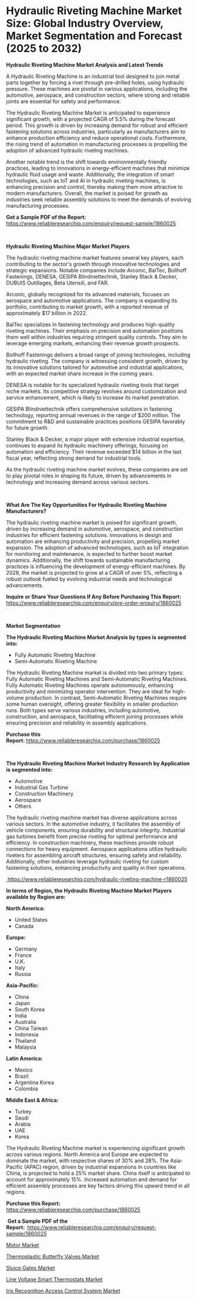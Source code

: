 <p><h1>Hydraulic Riveting Machine Market Size: Global Industry Overview, Market Segmentation and Forecast (2025 to 2032)</h1></p><p><strong>Hydraulic Riveting Machine Market Analysis and Latest Trends</strong></p>
<p><p>A Hydraulic Riveting Machine is an industrial tool designed to join metal parts together by forcing a rivet through pre-drilled holes, using hydraulic pressure. These machines are pivotal in various applications, including the automotive, aerospace, and construction sectors, where strong and reliable joints are essential for safety and performance.</p><p>The Hydraulic Riveting Machine Market is anticipated to experience significant growth, with a projected CAGR of 5.5% during the forecast period. This growth is driven by increasing demand for robust and efficient fastening solutions across industries, particularly as manufacturers aim to enhance production efficiency and reduce operational costs. Furthermore, the rising trend of automation in manufacturing processes is propelling the adoption of advanced hydraulic riveting machines. </p><p>Another notable trend is the shift towards environmentally friendly practices, leading to innovations in energy-efficient machines that minimize hydraulic fluid usage and waste. Additionally, the integration of smart technologies, such as IoT and AI in hydraulic riveting machines, is enhancing precision and control, thereby making them more attractive to modern manufacturers. Overall, the market is poised for growth as industries seek reliable assembly solutions to meet the demands of evolving manufacturing processes.</p></p>
<p><strong>Get a Sample PDF of the Report:&nbsp;</strong> <a href="https://www.reliableresearchiq.com/enquiry/request-sample/1860025?utm_campaign=1123&utm_medium=2&utm_source=Github&utm_content=ia&utm_term=11042025&utm_id=hydraulic-riveting-machine">https://www.reliableresearchiq.com/enquiry/request-sample/1860025</a></p>
<p>&nbsp;</p>
<p><strong>Hydraulic Riveting Machine Major Market Players</strong></p>
<p><p>The hydraulic riveting machine market features several key players, each contributing to the sector's growth through innovative technologies and strategic expansions. Notable companies include Arconic, BalTec, Bollhoff Fastenings, DENESA, GESIPA Blindniettechnik, Stanley Black & Decker, DUBUIS Outillages, Beta Utensili, and FAR.</p><p>Arconic, globally recognized for its advanced materials, focuses on aerospace and automotive applications. The company is expanding its portfolio, contributing to market growth, with a reported revenue of approximately $17 billion in 2022. </p><p>BalTec specializes in fastening technology and produces high-quality riveting machines. Their emphasis on precision and automation positions them well within industries requiring stringent quality controls. They aim to leverage emerging markets, enhancing their revenue growth prospects.</p><p>Bollhoff Fastenings delivers a broad range of joining technologies, including hydraulic riveting. The company is witnessing consistent growth, driven by its innovative solutions tailored for automotive and industrial applications, with an expected market share increase in the coming years.</p><p>DENESA is notable for its specialized hydraulic riveting tools that target niche markets. Its competitive strategy revolves around customization and service enhancement, which is likely to increase its market penetration.</p><p>GESIPA Blindniettechnik offers comprehensive solutions in fastening technology, reporting annual revenues in the range of $200 million. The commitment to R&D and sustainable practices positions GESIPA favorably for future growth.</p><p>Stanley Black & Decker, a major player with extensive industrial expertise, continues to expand its hydraulic machinery offerings, focusing on automation and efficiency. Their revenue exceeded $14 billion in the last fiscal year, reflecting strong demand for industrial tools.</p><p>As the hydraulic riveting machine market evolves, these companies are set to play pivotal roles in shaping its future, driven by advancements in technology and increasing demand across various sectors.</p></p>
<p>&nbsp;</p>
<p><strong>What Are The Key Opportunities For Hydraulic Riveting Machine Manufacturers?</strong></p>
<p><p>The hydraulic riveting machine market is poised for significant growth, driven by increasing demand in automotive, aerospace, and construction industries for efficient fastening solutions. Innovations in design and automation are enhancing productivity and precision, propelling market expansion. The adoption of advanced technologies, such as IoT integration for monitoring and maintenance, is expected to further boost market dynamics. Additionally, the shift towards sustainable manufacturing practices is influencing the development of energy-efficient machines. By 2028, the market is projected to grow at a CAGR of over 5%, reflecting a robust outlook fueled by evolving industrial needs and technological advancements.</p></p>
<p><strong>Inquire or Share Your Questions If Any Before Purchasing This Report:</strong> <a href="https://www.reliableresearchiq.com/enquiry/pre-order-enquiry/1860025?utm_campaign=1123&utm_medium=2&utm_source=Github&utm_content=ia&utm_term=11042025&utm_id=hydraulic-riveting-machine">https://www.reliableresearchiq.com/enquiry/pre-order-enquiry/1860025</a></p>
<p>&nbsp;</p>
<p><strong>Market Segmentation</strong></p>
<p><strong>The Hydraulic Riveting Machine Market Analysis by types is segmented into:</strong></p>
<p><ul><li>Fully Automatic Riveting Machine</li><li>Semi-Automatic Riveting Machine</li></ul></p>
<p><p>The Hydraulic Riveting Machine market is divided into two primary types: Fully Automatic Riveting Machines and Semi-Automatic Riveting Machines. Fully Automatic Riveting Machines operate autonomously, enhancing productivity and minimizing operator intervention. They are ideal for high-volume production. In contrast, Semi-Automatic Riveting Machines require some human oversight, offering greater flexibility in smaller production runs. Both types serve various industries, including automotive, construction, and aerospace, facilitating efficient joining processes while ensuring precision and reliability in assembly applications.</p></p>
<p><strong>Purchase this Report:&nbsp;</strong><a href="https://www.reliableresearchiq.com/purchase/1860025?utm_campaign=1123&utm_medium=2&utm_source=Github&utm_content=ia&utm_term=11042025&utm_id=hydraulic-riveting-machine">https://www.reliableresearchiq.com/purchase/1860025</a></p>
<p>&nbsp;</p>
<p><strong>The Hydraulic Riveting Machine Market Industry Research by Application is segmented into:</strong></p>
<p><ul><li>Automotive</li><li>Industrial Gas Turbine</li><li>Construction Machinery</li><li>Aerospace</li><li>Others</li></ul></p>
<p><p>The hydraulic riveting machine market has diverse applications across various sectors. In the automotive industry, it facilitates the assembly of vehicle components, ensuring durability and structural integrity. Industrial gas turbines benefit from precise riveting for optimal performance and efficiency. In construction machinery, these machines provide robust connections for heavy equipment. Aerospace applications utilize hydraulic riveters for assembling aircraft structures, ensuring safety and reliability. Additionally, other industries leverage hydraulic riveting for custom fastening solutions, enhancing productivity and quality in their operations.</p></p>
<p><a href="https://www.reliableresearchiq.com/hydraulic-riveting-machine-r1860025?utm_campaign=1123&utm_medium=2&utm_source=Github&utm_content=ia&utm_term=11042025&utm_id=hydraulic-riveting-machine">&nbsp;https://www.reliableresearchiq.com/hydraulic-riveting-machine-r1860025</a></p>
<p><strong>In terms of Region, the Hydraulic Riveting Machine Market Players available by Region are:</strong></p>
<p>
    <p> <strong> North America: </strong>
        <ul>
            <li>United States</li>
            <li>Canada</li>
        </ul>
        </p> 
    <p> <strong> Europe: </strong>
        <ul>
            <li>Germany</li>
            <li>France</li>
            <li>U.K.</li>
            <li>Italy</li>
            <li>Russia</li>
        </ul>
        </p> 
    <p> <strong> Asia-Pacific: </strong>
        <ul>
            <li>China</li>
            <li>Japan</li>
            <li>South Korea</li>
            <li>India</li>
            <li>Australia</li>
            <li>China Taiwan</li>
            <li>Indonesia</li>
            <li>Thailand</li>
            <li>Malaysia</li>
        </ul>
        </p> 
    <p> <strong> Latin America: </strong>
        <ul>
            <li>Mexico</li>
            <li>Brazil</li>
            <li>Argentina Korea</li>
            <li>Colombia</li>
        </ul>
        </p> 
    <p> <strong> Middle East & Africa: </strong>
        <ul>
            <li>Turkey</li>
            <li>Saudi</li>
            <li>Arabia</li>
            <li>UAE</li>
            <li>Korea</li>
        </ul>
    </p>
    </p>
<p><p>The Hydraulic Riveting Machine market is experiencing significant growth across various regions. North America and Europe are expected to dominate the market, with respective shares of 30% and 28%. The Asia-Pacific (APAC) region, driven by industrial expansions in countries like China, is projected to hold a 25% market share. China itself is anticipated to account for approximately 15%. Increased automation and demand for efficient assembly processes are key factors driving this upward trend in all regions.</p></p>
<p><strong>Purchase this Report: </strong><a href="https://www.reliableresearchiq.com/purchase/1860025?utm_campaign=1123&utm_medium=2&utm_source=Github&utm_content=ia&utm_term=11042025&utm_id=hydraulic-riveting-machine">https://www.reliableresearchiq.com/purchase/1860025</a></p>
<p>&nbsp;<strong>Get a Sample PDF of the Report:&nbsp;&nbsp;</strong><a href="https://www.reliableresearchiq.com/enquiry/request-sample/1860025?utm_campaign=1123&utm_medium=2&utm_source=Github&utm_content=ia&utm_term=11042025&utm_id=hydraulic-riveting-machine">https://www.reliableresearchiq.com/enquiry/request-sample/1860025</a></p>
<p><strong></strong></p>
<p><p><a href="https://github.com/kanetaerkid/Market-Research-Report-List-1/blob/main/motor-market.md?utm_campaign=1123&utm_medium=2&utm_source=Github&utm_content=ia&utm_term=11042025&utm_id=hydraulic-riveting-machine">Motor Market</a></p><p><a href="https://github.com/bichukapac/Market-Research-Report-List-1/blob/main/thermoplastic-butterfly-valves-market.md?utm_campaign=1123&utm_medium=2&utm_source=Github&utm_content=ia&utm_term=11042025&utm_id=hydraulic-riveting-machine">Thermoplastic Butterfly Valves Market</a></p><p><a href="https://github.com/madethkijori/Market-Research-Report-List-1/blob/main/sluice-gates-market.md?utm_campaign=1123&utm_medium=2&utm_source=Github&utm_content=ia&utm_term=11042025&utm_id=hydraulic-riveting-machine">Sluice Gates Market</a></p><p><a href="https://github.com/ayondaylos/Market-Research-Report-List-1/blob/main/line-voltage-smart-thermostats-market.md?utm_campaign=1123&utm_medium=2&utm_source=Github&utm_content=ia&utm_term=11042025&utm_id=hydraulic-riveting-machine">Line Voltage Smart Thermostats Market</a></p><p><a href="https://github.com/leoustolja/Market-Research-Report-List-1/blob/main/iris-recognition-access-control-system-market.md?utm_campaign=1123&utm_medium=2&utm_source=Github&utm_content=ia&utm_term=11042025&utm_id=hydraulic-riveting-machine">Iris Recognition Access Control System Market</a></p></p>